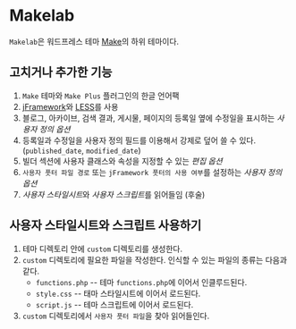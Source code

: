 Makelab
=======

`Makelab`은 워드프레스 테마 [Make](//github.com/thethemefoundry/make)의 하위 테마이다.

고치거나 추가한 기능
--------------------

1. `Make` 테마와 `Make Plus` 플러그인의 한글 언어팩
2. [jFramework](//github.com/jinbonetwork/jframework)와 [LESS](//lesscss.org)를 사용 
3. 블로그, 아카이브, 검색 결과, 게시물, 페이지의 등록일 옆에 수정일을 표시하는 *사용자 정의 옵션*
4. 등록일과 수정일을 사용자 정의 필드를 이용해서 강제로 덮어 쓸 수 있다. (`published_date`, `modified_date`)
5. 빌더 섹션에 사용자 클래스와 속성을 지정할 수 있는 *편집 옵션*
6. `사용자 풋터 파일 경로` 또는 `jFramework 풋터의 사용 여부`를 설정하는 *사용자 정의 옵션*
7. *사용자 스타일시트*와 *사용자 스크립트*를 읽어들임 (후술)

사용자 스타일시트와 스크립트 사용하기
-------------------------------------

1. 테마 디렉토리 안에 `custom` 디렉토리를 생성한다.
2. `custom` 디렉토리에 필요한 파일을 작성한다. 인식할 수 있는 파일의 종류는 다음과 같다.
    * `functions.php` -- 테마 `functions.php`에 이어서 인클루드된다.
    * `style.css` -- 태마 스타일시트에 이어서 로드된다.
    * `script.js` -- 테마 스크립트에 이어서 로드된다.
3. `custom` 디렉토리에서 `사용자 풋터 파일`을 찾아 읽어들인다.

